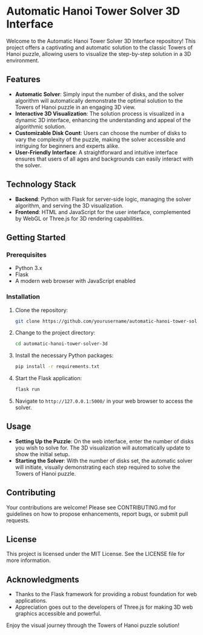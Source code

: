 # Automatic Hanoi Tower Solver 3D Interface

Welcome to the Automatic Hanoi Tower Solver 3D Interface repository! This project offers a captivating and automatic solution to the classic Towers of Hanoi puzzle, allowing users to visualize the step-by-step solution in a 3D environment.

## Features

- **Automatic Solver**: Simply input the number of disks, and the solver algorithm will automatically demonstrate the optimal solution to the Towers of Hanoi puzzle in an engaging 3D view.
- **Interactive 3D Visualization**: The solution process is visualized in a dynamic 3D interface, enhancing the understanding and appeal of the algorithmic solution.
- **Customizable Disk Count**: Users can choose the number of disks to vary the complexity of the puzzle, making the solver accessible and intriguing for beginners and experts alike.
- **User-Friendly Interface**: A straightforward and intuitive interface ensures that users of all ages and backgrounds can easily interact with the solver.

## Technology Stack

- **Backend**: Python with Flask for server-side logic, managing the solver algorithm, and serving the 3D visualization.
- **Frontend**: HTML and JavaScript for the user interface, complemented by WebGL or Three.js for 3D rendering capabilities.

## Getting Started

### Prerequisites

- Python 3.x
- Flask
- A modern web browser with JavaScript enabled

### Installation

1. Clone the repository:
    ```bash
    git clone https://github.com/yourusername/automatic-hanoi-tower-solver-3d.git
    ```

2. Change to the project directory:
    ```bash
    cd automatic-hanoi-tower-solver-3d
    ```

3. Install the necessary Python packages:
    ```bash
    pip install -r requirements.txt
    ```

4. Start the Flask application:
    ```bash
    flask run
    ```

5. Navigate to `http://127.0.0.1:5000/` in your web browser to access the solver.

## Usage

- **Setting Up the Puzzle**: On the web interface, enter the number of disks you wish to solve for. The 3D visualization will automatically update to show the initial setup.
- **Starting the Solver**: With the number of disks set, the automatic solver will initiate, visually demonstrating each step required to solve the Towers of Hanoi puzzle.

## Contributing

Your contributions are welcome! Please see CONTRIBUTING.md for guidelines on how to propose enhancements, report bugs, or submit pull requests.

## License

This project is licensed under the MIT License. See the LICENSE file for more information.

## Acknowledgments

- Thanks to the Flask framework for providing a robust foundation for web applications.
- Appreciation goes out to the developers of Three.js for making 3D web graphics accessible and powerful.

Enjoy the visual journey through the Towers of Hanoi puzzle solution!
